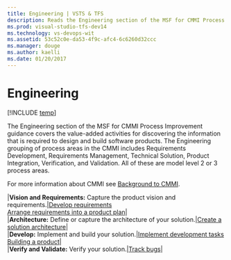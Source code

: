```yaml
---
title: Engineering | VSTS & TFS
description: Reads the Engineering section of the MSF for CMMI Process Improvement guidance covers the value-added activities for discovering the information that is required to design and build software products - Team Foundation Server (TFS)
ms.prod: visual-studio-tfs-dev14
ms.technology: vs-devops-wit
ms.assetid: 53c52c0e-da53-4f9c-afc4-6c6260d32ccc
ms.manager: douge
ms.author: kaelli
ms.date: 01/20/2017
---
```


# Engineering

[!INCLUDE [temp](../../_shared/dev15-version-header.md)]

The Engineering section of the MSF for CMMI Process Improvement guidance covers the value-added activities for discovering the information that is required to design and build software products. The Engineering grouping of process areas in the CMMI includes Requirements Development, Requirements Management, Technical Solution, Product Integration, Verification, and Validation. All of these are model level 2 or 3 process areas.  
  
 For more information about CMMI see [Background to CMMI](guidance-background-to-cmmi.md).  
  

|**Vision and Requirements:** Capture the product vision and requirements.|[Develop requirements](guidance-develop-requirements.md)<br />[Arrange requirements into a product plan](arrange-requirements-into-a-product-plan.md)|  
|**Architecture:** Define or capture the architecture of your solution.|[Create a solution architecture](guidance-create-solution-architecture.md)|  
|**Develop:** Implement and build your solution.|[Implement development tasks](guidance-implement-development-tasks.md)<br />[Building a product](guidance-build-product.md)|  
|**Verify and Validate:** Verify your solution.|[Track bugs](track-bugs.md)|
